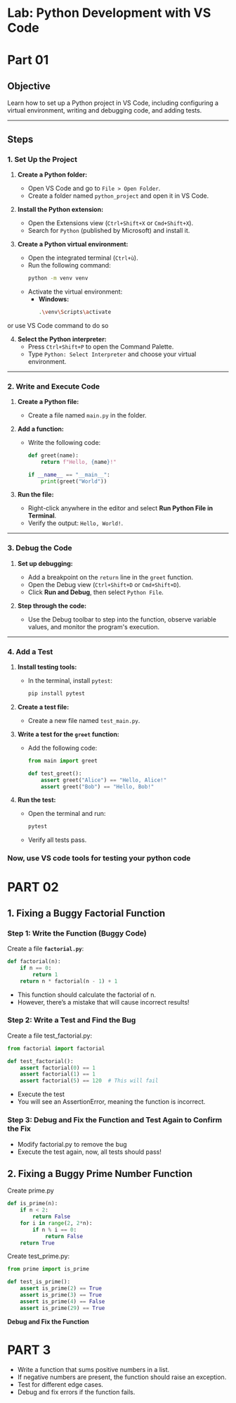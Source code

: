 # Lab: Python Development with VS Code

# Part 01

## Objective
Learn how to set up a Python project in VS Code, including configuring a virtual environment, writing and debugging code, and adding tests.

---

## Steps

### 1. Set Up the Project

1. **Create a Python folder:**
   - Open VS Code and go to `File > Open Folder`.
   - Create a folder named `python_project` and open it in VS Code.

2. **Install the Python extension:**
   - Open the Extensions view (`Ctrl+Shift+X` or `Cmd+Shift+X`).
   - Search for `Python` (published by Microsoft) and install it.

3. **Create a Python virtual environment:**
   - Open the integrated terminal (`Ctrl+ù`).
   - Run the following command:
     ```bash
     python -m venv venv
     ```
   - Activate the virtual environment:
     - **Windows:**
       ```bash
       .\venv\Scripts\activate
       ```
or use VS Code command to do so

4. **Select the Python interpreter:**
   - Press `Ctrl+Shift+P` to open the Command Palette.
   - Type `Python: Select Interpreter` and choose your virtual environment.

---

### 2. Write and Execute Code

1. **Create a Python file:**
   - Create a file named `main.py` in the folder.

2. **Add a function:**
   - Write the following code:
     ```python
     def greet(name):
         return f"Hello, {name}!"

     if __name__ == "__main__":
         print(greet("World"))
     ```

3. **Run the file:**
   - Right-click anywhere in the editor and select **Run Python File in Terminal**.
   - Verify the output: `Hello, World!`.

---

### 3. Debug the Code

1. **Set up debugging:**
   - Add a breakpoint on the `return` line in the `greet` function.
   - Open the Debug view (`Ctrl+Shift+D` or `Cmd+Shift+D`).
   - Click **Run and Debug**, then select `Python File`.

2. **Step through the code:**
   - Use the Debug toolbar to step into the function, observe variable values, and monitor the program's execution.

---

### 4. Add a Test

1. **Install testing tools:**
   - In the terminal, install `pytest`:
     ```bash
     pip install pytest
     ```

2. **Create a test file:**
   - Create a new file named `test_main.py`.

3. **Write a test for the `greet` function:**
   - Add the following code:
     ```python
     from main import greet

     def test_greet():
         assert greet("Alice") == "Hello, Alice!"
         assert greet("Bob") == "Hello, Bob!"
     ```

4. **Run the test:**
   - Open the terminal and run:
     ```bash
     pytest
     ```
   - Verify all tests pass.

### Now, use VS code tools for testing your python code

# PART 02

## 1. Fixing a Buggy Factorial Function

### Step 1: Write the Function (Buggy Code)

Create a file **`factorial.py`**:

```python
def factorial(n):
    if n == 0:
        return 1
    return n * factorial(n - 1) + 1  
```

- This function should calculate the factorial of n.
- However, there’s a mistake that will cause incorrect results!

### Step 2: Write a Test and Find the Bug

Create a file test_factorial.py:

```python
from factorial import factorial

def test_factorial():
    assert factorial(0) == 1
    assert factorial(1) == 1
    assert factorial(5) == 120  # This will fail
```

- Execute the test
- You will see an AssertionError, meaning the function is incorrect.

### Step 3: Debug and Fix the Function and Test Again to Confirm the Fix

- Modify factorial.py to remove the bug
- Execute the test again, now, all tests should pass!

## 2. Fixing a Buggy Prime Number Function

Create prime.py

```python
def is_prime(n):
    if n < 2:
        return False
    for i in range(2, 2*n): 
        if n % i == 0:
            return False
    return True
```

Create test_prime.py:

```python
from prime import is_prime

def test_is_prime():
    assert is_prime(2) == True
    assert is_prime(3) == True
    assert is_prime(4) == False
    assert is_prime(29) == True
```
**Debug and Fix the Function**

# PART 3

- Write a function that sums positive numbers in a list.
- If negative numbers are present, the function should raise an exception.
- Test for different edge cases.
- Debug and fix errors if the function fails.


